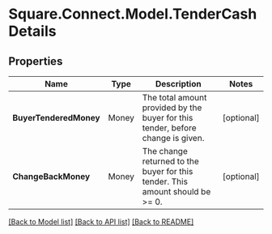 # Square.Connect.Model.TenderCashDetails
## Properties

Name | Type | Description | Notes
------------ | ------------- | ------------- | -------------
**BuyerTenderedMoney** | Money | The total amount provided by the buyer for this tender, before change is given. | [optional] 
**ChangeBackMoney** | Money | The change returned to the buyer for this tender. This amount should be &gt;&#x3D; 0. | [optional] 



[[Back to Model list]](../README.md#documentation-for-models) [[Back to API list]](../README.md#documentation-for-api-endpoints) [[Back to README]](../README.md)

